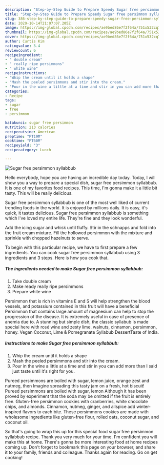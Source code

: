 ```yaml
---
description: "Step-by-Step Guide to Prepare Speedy Sugar free persimmon syllabbub"
title: "Step-by-Step Guide to Prepare Speedy Sugar free persimmon syllabbub"
slug: 386-step-by-step-guide-to-prepare-speedy-sugar-free-persimmon-syllabbub
date: 2020-10-14T21:07:07.205Z
image: https://img-global.cpcdn.com/recipes/ae9bed86e7f2f64a/751x532cq70/sugar-free-persimmon-syllabbub-recipe-main-photo.jpg
thumbnail: https://img-global.cpcdn.com/recipes/ae9bed86e7f2f64a/751x532cq70/sugar-free-persimmon-syllabbub-recipe-main-photo.jpg
cover: https://img-global.cpcdn.com/recipes/ae9bed86e7f2f64a/751x532cq70/sugar-free-persimmon-syllabbub-recipe-main-photo.jpg
author: Curtis Kim
ratingvalue: 3.4
reviewcount: 6
recipeingredient:
- " double cream"
- " really ripe persimmons"
- " white wine"
recipeinstructions:
- "Whip the cream until it holds a shape"
- "Mash the peeled persimmons and stir into the cream."
- "Pour in the wine a little at a time and stir in you can add more than I said just taste until it&#39;s right for you."
categories:
- Recipe
tags:
- sugar
- free
- persimmon

katakunci: sugar free persimmon 
nutrition: 213 calories
recipecuisine: American
preptime: "PT19M"
cooktime: "PT60M"
recipeyield: "3"
recipecategory: Lunch

---
```



![Sugar free persimmon syllabbub](https://img-global.cpcdn.com/recipes/ae9bed86e7f2f64a/751x532cq70/sugar-free-persimmon-syllabbub-recipe-main-photo.jpg)

Hello everybody, hope you are having an incredible day today. Today, I will show you a way to prepare a special dish, sugar free persimmon syllabbub. It is one of my favorites food recipes. This time, I'm gonna make it a little bit tasty. This will be really delicious.

Sugar free persimmon syllabbub is one of the most well liked of current trending foods in the world. It is enjoyed by millions daily. It is easy, it's quick, it tastes delicious. Sugar free persimmon syllabbub is something which I've loved my entire life. They're fine and they look wonderful.

Add the icing sugar and whisk until fluffy. Stir in the schnapps and fold into the fruit cream mixture. Fill the hollowed persimmon with the mixture and sprinkle with chopped hazelnuts to serve.


To begin with this particular recipe, we have to first prepare a few ingredients. You can cook sugar free persimmon syllabbub using 3 ingredients and 3 steps. Here is how you cook that.

<!--inarticleads1-->

##### The ingredients needed to make Sugar free persimmon syllabbub:

1. Take  double cream
1. Make ready  really ripe persimmons
1. Prepare  white wine


Persimmon that is rich in vitamins E and S will help strengthen the blood vessels, and potassium contained in this fruit will have a beneficial Persimmon that contains large amount of magnesium can help to stop the progression of the disease. It is extremely useful in case of presence of anemia due to. A stunning but simple dish, the classic syllabub is made special here with rosé wine and zesty lime. walnuts, cinnamon, persimmon, honey. Vegan Coconut, Lime &amp; Pomegranate Syllabub DessertTaste of India. 

<!--inarticleads2-->

##### Instructions to make Sugar free persimmon syllabbub:

1. Whip the cream until it holds a shape
1. Mash the peeled persimmons and stir into the cream.
1. Pour in the wine a little at a time and stir in you can add more than I said just taste until it&#39;s right for you.


Pureed persimmons are boiled with sugar, lemon juice, orange zest and nutmeg, then Imagine spreading this tasty jam on a fresh, hot biscuit! Pureed persimmons are boiled with sugar, lemon Although it has been proved by experiment that the soda may be omitted if the fruit is entirely free. Gluten-free persimmon cookies with cranberries, white chocolate chips, and almonds. Cinnamon, nutmeg, ginger, and allspice add winter-inspired flavors to each bite. These persimmons cookies are made with wholesome ingredients like gluten-free flour, rolled oats, coconut sugar, and coconut oil. 

So that's going to wrap this up for this special food sugar free persimmon syllabbub recipe. Thank you very much for your time. I'm confident you will make this at home. There's gonna be more interesting food at home recipes coming up. Don't forget to bookmark this page on your browser, and share it to your family, friends and colleague. Thanks again for reading. Go on get cooking!
